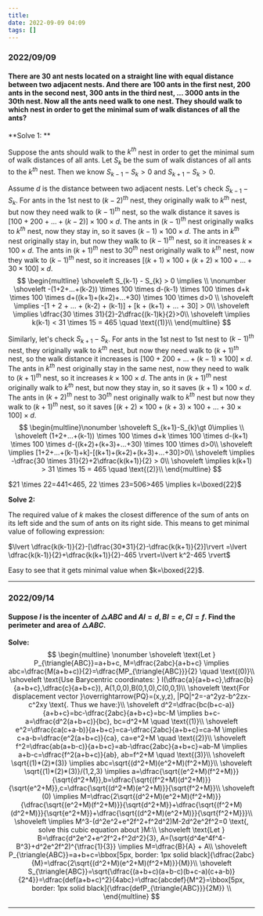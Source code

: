 ```yaml
---
title:
date: 2022-09-09 04:09
tags: []
---
```


### 2022/09/09

#### There are 30 ant nests located on a straight line with equal distance between two adjacent nests. And there are 100 ants in the first nest, 200 ants in the second nest, 300 ants in the third nest, ... 3000 ants in the 30th nest. Now all the ants need walk to one nest. They should walk to which nest in order to get the minimal sum of walk distances of all the ants?

**Solve 1: **

Suppose the ants should walk to the $k^{th}$ nest in order to get the minimal sum of walk distances of all ants. Let $S_{k}$ be the sum of walk distances of all ants to the $k^{th}$ nest. Then we know
$S_{k-1} - S_{k} > 0$ and $S_{k+1} - S_{k} > 0$.

Assume $d$ is the distance between two adjacent nests. Let's check $S_{k-1} - S_{k}$. For ants in the 1st nest to $(k-2)^{th}$ nest, they originally walk to $k^{th}$ nest, but now they need walk to $(k-1)^{th}$ nest, so the walk distance it saves is $[100 + 200 + ... + (k-2)] \times 100 \times d$. The ants in $(k-1)^{th}$ nest originally walks to $k^{th}$ nest, now they stay in, so it saves $(k-1) \times 100 \times d$. The ants in $k^{th}$ nest originally stay in, but now they walk to $(k-1)^{th}$ nest, so it increases $k \times 100 \times d$. The ants in $(k+1)^{th}$ nest to $30^{th}$ nest originally walk to $k^{th}$ nest, now they walk to $(k-1)^{th}$ nest, so it increases $[(k+1) \times 100 + (k+2) \times 100 + ... + 30 \times 100] \times d$.
$$
\begin{multline}
\shoveleft S_{k-1} - S_{k} > 0 \implies \\ \nonumber
\shoveleft -(1+2+...+(k-2)) \times 100 \times d-(k-1) \times 100 \times d+k \times 100 \times d+((k+1)+(k+2)+...+30) \times 100 \times d>0 \\
\shoveleft \implies -[1 + 2 + ... + (k-2) + (k-1)] + [k + (k+1) + ... + 30] > 0\\
\shoveleft \implies \dfrac{30 \times 31}{2}-2\dfrac{(k-1)k}{2}>0\\
\shoveleft \implies k(k-1) < 31 \times 15 = 465 \quad \text{(1)}\\
\end{multline}
$$

Similarly, let's check $S_{k+1} - S_{k}$. For ants in the 1st nest to 1st nest to $(k-1)^{th}$ nest, they originally walk to $k^{th}$ nest, but now they need walk to $(k+1)^{th}$ nest, so the walk distance it increases is $[100 + 200 + ... + (k-1) \times 100] \times d$. The ants in $k^{th}$ nest originally stay in the same nest, now they need to walk to $(k+1)^{th}$ nest, so it increases $k \times 100 \times d$. The ants in $(k+1)^{th}$ nest originally walk to $k^{th}$ nest, but now they stay in, so it saves $(k+1) \times 100 \times d$. The ants in $(k+2)^{th}$ nest to $30^{th}$ nest originally walk to $k^{th}$ nest but now they walk to $(k+1)^{th}$ nest, so it saves $[(k+2) \times 100 + (k+3) \times 100 + ... + 30 \times 100] \times d$.
$$
\begin{multline}\nonumber
\shoveleft S_{k+1}-S_{k}\gt 0\implies \\
\shoveleft (1+2+...+(k-1)) \times 100 \times d+k \times 100 \times d-(k+1) \times 100 \times d-((k+2)+(k+3)+...+30) \times 100 \times d>0\\
\shoveleft \implies [1+2+...+(k-1)+k]-[(k+1)+(k+2)+(k+3)+...+30]>0\\
\shoveleft \implies -\dfrac{30 \times 31}{2}+2\dfrac{k(k+1)}{2} > 0\\
\shoveleft \implies k(k+1) > 31 \times 15 = 465 \quad \text{(2)}\\
\end{multline}
$$

$21 \times 22=441<465, 22 \times 23=506>465 \implies k=\boxed{22}$

**Solve 2:**

The required value of $k$ makes the closest difference of the sum of ants on its left side and the sum of ants on its right side. This means to get minimal value of following expression:

$\lvert \dfrac{k(k-1)}{2}-[\dfrac{30*31}{2}-\dfrac{k(k+1)}{2}]\rvert =\lvert \dfrac{k(k-1)}{2}+\dfrac{k(k+1)}{2}-465 \rvert=\lvert k^2-465 \rvert$

Easy to see that it gets minimal value when $k=\boxed{22}$.

---

### 2022/09/14

#### Suppose $I$ is the incenter of $\triangle{ABC}$ and $AI=d, BI=e, CI=f$. Find the perimeter and area of $\triangle{ABC}$.

**Solve:**
$$
\begin{multline} \nonumber
\shoveleft \text{Let } P_{\triangle{ABC}}=a+b+c, M=\dfrac{2abc}{a+b+c} \implies abc=\dfrac{M(a+b+c)}{2}=\dfrac{MP_{\triangle{ABC}}}{2} \quad \text{(0)}\\
\shoveleft \text{Use Barycentric coordinates: } I(\dfrac{a}{a+b+c},\dfrac{b}{a+b+c},\dfrac{c}{a+b+c}), A(1,0,0),B(0,1,0),C(0,0,1)\\
\shoveleft \text{For displacement vector }\overrightarrow{PQ}=(x,y,z), |PQ|^2=-a^2yz-b^2zx-c^2xy \text{. Thus we have:}\\
\shoveleft d^2=\dfrac{bc(b+c-a)}{a+b+c}=bc-\dfrac{2abc}{a+b+c}=bc-M \implies b+c-a=\dfrac{d^2(a+b+c)}{bc}, bc=d^2+M \quad \text{(1)}\\
\shoveleft e^2=\dfrac{ca(c+a-b)}{a+b+c}=ca-\dfrac{2abc}{a+b+c}=ca-M \implies c+a-b=\dfrac{e^2(a+b+c)}{ca}, ca=e^2+M \quad \text{(2)}\\
\shoveleft f^2=\dfrac{ab(a+b-c)}{a+b+c}=ab-\dfrac{2abc}{a+b+c}=ab-M \implies a+b-c=\dfrac{f^2(a+b+c)}{ab}, ab=f^2+M \quad \text{(3)}\\
\shoveleft \sqrt{(1)*(2)*(3)} \implies abc=\sqrt{(d^2+M)(e^2+M)(f^2+M)}\\
\shoveleft \sqrt{(1)*(2)*(3)}/(1,2,3) \implies a=\dfrac{\sqrt{(e^2+M)(f^2+M)}}{\sqrt{d^2+M}},b=\dfrac{\sqrt{(f^2+M)(d^2+M)}}{\sqrt{e^2+M}},c=\dfrac{\sqrt{(d^2+M)(e^2+M)}}{\sqrt{f^2+M}}\\
\shoveleft (0) \implies M=\dfrac{2\sqrt{(d^2+M)(e^2+M)(f^2+M)}}{\dfrac{\sqrt{(e^2+M)(f^2+M)}}{\sqrt{d^2+M}}+\dfrac{\sqrt{(f^2+M)(d^2+M)}}{\sqrt{e^2+M}}+\dfrac{\sqrt{(d^2+M)(e^2+M)}}{\sqrt{f^2+M}}}\\
\shoveleft \implies M^3-(d^2e^2+e^2f^2+f^2d^2)M-2d^2e^2f^2=0 \text{, solve this cubic equation about }M:\\
\shoveleft \text{Let } B=\dfrac{d^2e^2+e^2f^2+f^2d^2}{3}, A=(\sqrt{d^4e^4f^4-B^3}+d^2e^2f^2)^{\tfrac{1}{3}} \implies M=\dfrac{B}{A} + A\\
\shoveleft P_{\triangle{ABC}}=a+b+c=\bbox[5px, border: 1px solid black]{\dfrac{2abc}{M}=\dfrac{2\sqrt{(d^2+M)(e^2+M)(f^2+M)}}{M}}\\
\shoveleft S_{\triangle{ABC}}=\sqrt{\dfrac{(a+b+c)(a+b-c)(b+c-a)(c+a-b)}{2^4}}=\dfrac{def(a+b+c)^2}{4abc}=\dfrac{abcdef}{M^2}=\bbox[5px, border: 1px solid black]{\dfrac{defP_{\triangle{ABC}}}{2M}} \\
\end{multline}
$$

---

